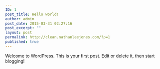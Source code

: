 ```yaml
---
ID: 1
post_title: Hello world!
author: admin
post_date: 2015-03-31 02:27:16
post_excerpt: ""
layout: post
permalink: http://clean.nathanleejones.com/?p=1
published: true
---
```

Welcome to WordPress. This is your first post. Edit or delete it, then start blogging!